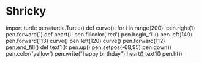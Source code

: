 # Shricky
import turtle
pen=turtle.Turtle()
def curve():
    for i  in range(200):
        pen.right(1)
        pen.forward(1)
def heart():
    pen.fillcolor('red')
    pen.begin_fill()
    pen.left(140)
    pen.forward(113)
    curve()
    pen.left(120)
    curve()
    pen.forward(112)
    pen.end_fill()
def text1():
        pen.up()
        pen.setpos(-68,95)
        pen.down()
        pen.color('yellow')
        pen.write("happy birthday")
heart()
text1()
pen.ht()               


